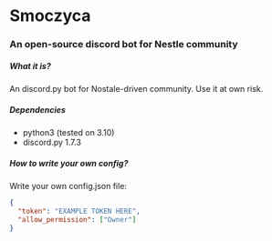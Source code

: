 # Smoczyca
### An open-source discord bot for Nestle community

##### What it is?
An discord.py bot for Nostale-driven community. Use it at own risk.  

##### Dependencies
* python3 (tested on 3.10)
* discord.py 1.7.3

##### How to write your own config?
Write your own config.json file:
```json
{
  "token": "EXAMPLE TOKEN HERE",
  "allow_permission": ["Owner"]
}
```
